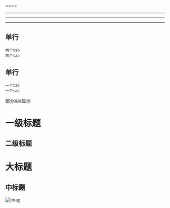 ====
____
****
----

## 单行
    两个tab
    两个tab

## 单行
    一个tab
    一个tab

部分`高亮`显示

# 一级标题
## 二级标题
大标题
===
中标题
---

![imag](https://github.com/hudc-github/git_workspace/blob/master/1.jpg "宝宝")


